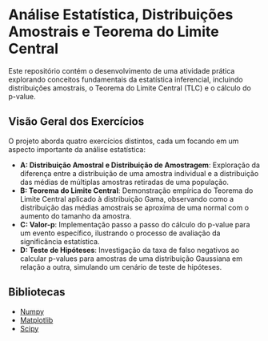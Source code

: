 # Análise Estatística, Distribuições Amostrais e Teorema do Limite Central

Este repositório contém o desenvolvimento de uma atividade prática explorando conceitos fundamentais da estatística inferencial, incluindo distribuições amostrais, o Teorema do Limite Central (TLC) e o cálculo do p-value.

## Visão Geral dos Exercícios

O projeto aborda quatro exercícios distintos, cada um focando em um aspecto importante da análise estatística:

* **A: Distribuição Amostral e Distribuição de Amostragem**: Exploração da diferença entre a distribuição de uma amostra individual e a distribuição das médias de múltiplas amostras retiradas de uma população.
* **B: Teorema do Limite Central**: Demonstração empírica do Teorema do Limite Central aplicado à distribuição Gama, observando como a distribuição das médias amostrais se aproxima de uma normal com o aumento do tamanho da amostra.
* **C: Valor-p**: Implementação passo a passo do cálculo do p-value para um evento específico, ilustrando o processo de avaliação da significância estatística.
* **D: Teste de Hipóteses**: Investigação da taxa de falso negativos ao calcular p-values para amostras de uma distribuição Gaussiana em relação a outra, simulando um cenário de teste de hipóteses.

## Bibliotecas
* [Numpy](https://numpy.org/) 
* [Matplotlib](https://matplotlib.org/) 
* [Scipy](https://scipy.org/) 
